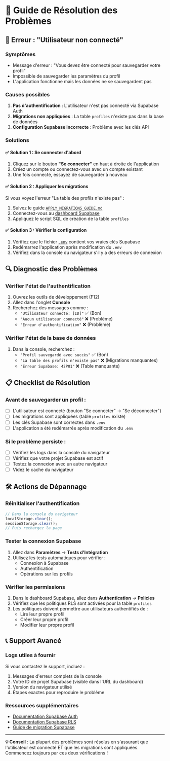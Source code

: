 # 🔧 Guide de Résolution des Problèmes

## 🚨 Erreur : "Utilisateur non connecté"

### Symptômes
- Message d'erreur : "Vous devez être connecté pour sauvegarder votre profil"
- Impossible de sauvegarder les paramètres du profil
- L'application fonctionne mais les données ne se sauvegardent pas

### Causes possibles
1. **Pas d'authentification** : L'utilisateur n'est pas connecté via Supabase Auth
2. **Migrations non appliquées** : La table `profiles` n'existe pas dans la base de données
3. **Configuration Supabase incorrecte** : Problème avec les clés API

### Solutions

#### ✅ Solution 1 : Se connecter d'abord
1. Cliquez sur le bouton **"Se connecter"** en haut à droite de l'application
2. Créez un compte ou connectez-vous avec un compte existant
3. Une fois connecté, essayez de sauvegarder à nouveau

#### ✅ Solution 2 : Appliquer les migrations
Si vous voyez l'erreur "La table des profils n'existe pas" :

1. Suivez le guide [`APPLY_MIGRATIONS_GUIDE.md`](APPLY_MIGRATIONS_GUIDE.md)
2. Connectez-vous au [dashboard Supabase](https://supabase.com/dashboard)
3. Appliquez le script SQL de création de la table `profiles`

#### ✅ Solution 3 : Vérifier la configuration
1. Vérifiez que le fichier [`.env`](.env) contient vos vraies clés Supabase
2. Redémarrez l'application après modification du `.env`
3. Vérifiez dans la console du navigateur s'il y a des erreurs de connexion

## 🔍 Diagnostic des Problèmes

### Vérifier l'état de l'authentification
1. Ouvrez les outils de développement (F12)
2. Allez dans l'onglet **Console**
3. Recherchez des messages comme :
   - `"Utilisateur connecté: [ID]"` ✅ (Bon)
   - `"Aucun utilisateur connecté"` ❌ (Problème)
   - `"Erreur d'authentification"` ❌ (Problème)

### Vérifier l'état de la base de données
1. Dans la console, recherchez :
   - `"Profil sauvegardé avec succès"` ✅ (Bon)
   - `"La table des profils n'existe pas"` ❌ (Migrations manquantes)
   - `"Erreur Supabase: 42P01"` ❌ (Table manquante)

## 📋 Checklist de Résolution

### Avant de sauvegarder un profil :
- [ ] L'utilisateur est connecté (bouton "Se connecter" → "Se déconnecter")
- [ ] Les migrations sont appliquées (table `profiles` existe)
- [ ] Les clés Supabase sont correctes dans `.env`
- [ ] L'application a été redémarrée après modification du `.env`

### Si le problème persiste :
- [ ] Vérifiez les logs dans la console du navigateur
- [ ] Vérifiez que votre projet Supabase est actif
- [ ] Testez la connexion avec un autre navigateur
- [ ] Videz le cache du navigateur

## 🛠️ Actions de Dépannage

### Réinitialiser l'authentification
```javascript
// Dans la console du navigateur
localStorage.clear();
sessionStorage.clear();
// Puis rechargez la page
```

### Tester la connexion Supabase
1. Allez dans **Paramètres** → **Tests d'Intégration**
2. Utilisez les tests automatiques pour vérifier :
   - Connexion à Supabase
   - Authentification
   - Opérations sur les profils

### Vérifier les permissions
1. Dans le dashboard Supabase, allez dans **Authentication** → **Policies**
2. Vérifiez que les politiques RLS sont activées pour la table `profiles`
3. Les politiques doivent permettre aux utilisateurs authentifiés de :
   - Lire leur propre profil
   - Créer leur propre profil
   - Modifier leur propre profil

## 📞 Support Avancé

### Logs utiles à fournir
Si vous contactez le support, incluez :
1. Messages d'erreur complets de la console
2. Votre ID de projet Supabase (visible dans l'URL du dashboard)
3. Version du navigateur utilisé
4. Étapes exactes pour reproduire le problème

### Ressources supplémentaires
- [Documentation Supabase Auth](https://supabase.com/docs/guides/auth)
- [Documentation Supabase RLS](https://supabase.com/docs/guides/auth/row-level-security)
- [Guide de migration Supabase](https://supabase.com/docs/guides/cli/local-development)

---

**💡 Conseil** : La plupart des problèmes sont résolus en s'assurant que l'utilisateur est connecté ET que les migrations sont appliquées. Commencez toujours par ces deux vérifications !